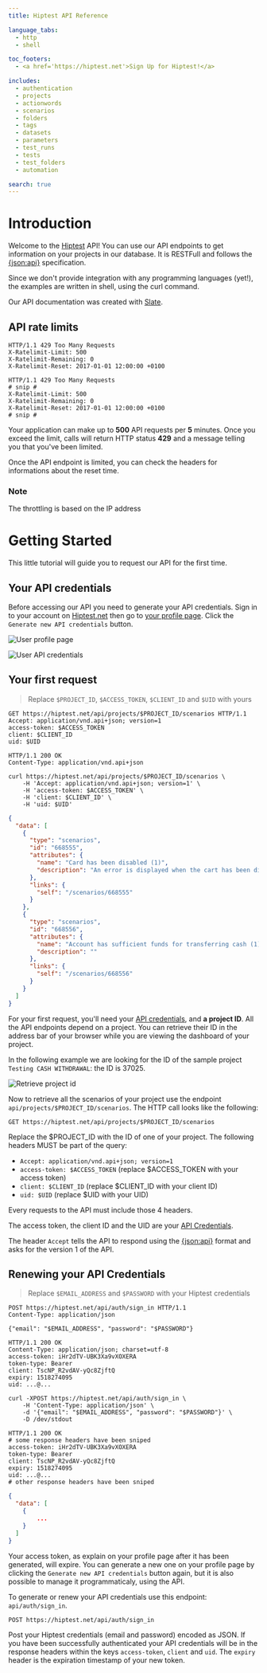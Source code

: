 ```yaml
---
title: Hiptest API Reference

language_tabs:
  - http
  - shell

toc_footers:
  - <a href='https://hiptest.net'>Sign Up for Hiptest!</a>

includes:
  - authentication
  - projects
  - actionwords
  - scenarios
  - folders
  - tags
  - datasets
  - parameters
  - test_runs
  - tests
  - test_folders
  - automation

search: true
---
```


# Introduction

Welcome to the <a href="https://hiptest.net">Hiptest</a> API! You can use our
API endpoints to get information on your projects in our database. It is
RESTFull and follows the [{json:api}](http://jsonapi.org) specification.

Since we don't provide integration with any programming languages (yet!), the
examples are written in shell, using the curl command.

Our API documentation was created with [Slate](https://github.com/tripit/slate).

## API rate limits

```http
HTTP/1.1 429 Too Many Requests
X-Ratelimit-Limit: 500
X-Ratelimit-Remaining: 0
X-Ratelimit-Reset: 2017-01-01 12:00:00 +0100
```

```shell
HTTP/1.1 429 Too Many Requests
# snip #
X-Ratelimit-Limit: 500
X-Ratelimit-Remaining: 0
X-Ratelimit-Reset: 2017-01-01 12:00:00 +0100
# snip #
```

Your application can make up to **500** API requests per **5** minutes. Once you exceed the limit, calls will return HTTP status **429** and a message telling you that you've been limited.

Once the API endpoint is limited, you can check the headers for informations about the reset time.

### Note

The throttling is based on the IP address


# Getting Started

This little tutorial will guide you to request our API for the first time.

## Your API credentials

Before accessing our API you need to generate your API credentials. Sign in to
your account on [Hiptest.net](https://hiptest.net) then go to
[your profile page](https://hiptest.net/app/profile). Click the
`Generate new API credentials` button.

![User profile page](images/getting-started/doc-api-cred-01.png)

![User API credentials](images/getting-started/doc-api-cred-02.png)

## Your first request

> Replace `$PROJECT_ID`, `$ACCESS_TOKEN`, `$CLIENT_ID` and `$UID`
> with yours

```http
GET https://hiptest.net/api/projects/$PROJECT_ID/scenarios HTTP/1.1
Accept: application/vnd.api+json; version=1
access-token: $ACCESS_TOKEN
client: $CLIENT_ID
uid: $UID
```
```http
HTTP/1.1 200 OK
Content-Type: application/vnd.api+json
```

```shell
curl https://hiptest.net/api/projects/$PROJECT_ID/scenarios \
	-H 'Accept: application/vnd.api+json; version=1' \
	-H 'access-token: $ACCESS_TOKEN' \
	-H 'client: $CLIENT_ID' \
	-H 'uid: $UID'
```
```json
{
  "data": [
    {
      "type": "scenarios",
      "id": "668555",
      "attributes": {
        "name": "Card has been disabled (1)",
        "description": "An error is displayed when the cart has been disabled"
      },
      "links": {
        "self": "/scenarios/668555"
      }
    },
    {
      "type": "scenarios",
      "id": "668556",
      "attributes": {
        "name": "Account has sufficient funds for transferring cash (1)",
        "description": ""
      },
      "links": {
        "self": "/scenarios/668556"
      }
    }
  ]
}
```

For your first request, you'll need your [API credentials](#your-api-credentials),
and **a project ID**. All the API endpoints depend on a project. You can
retrieve their ID in the address bar of your browser while you are viewing the
dashboard of your project.

In the following example we are looking for the ID of the sample project
`Testing CASH WITHDRAWAL`: the ID is 37025.

![Retrieve project id](images/getting-started/doc-api-project-id.png)

Now to retrieve all the scenarios of your project use the endpoint
`api/projects/$PROJECT_ID/scenarios`. The HTTP call looks
like the following:

`GET https://hiptest.net/api/projects/$PROJECT_ID/scenarios`

Replace the $PROJECT_ID with the ID of one of your project. The following
headers MUST be part of the query:

- `Accept: application/vnd.api+json; version=1`
- `access-token: $ACCESS_TOKEN` (replace $ACCESS_TOKEN with your access token)
- `client: $CLIENT_ID` (replace $CLIENT_ID with your client ID)
- `uid: $UID` (replace $UID with your UID)

Every requests to the API must include those 4 headers.

The access token, the client ID and the UID are your
[API Credentials](#your-api-credentials).

The header `Accept` tells the API to respond using the
[{json:api}](http://jsonapi.org) format and asks for the version 1 of the API.

## Renewing your API Credentials

> Replace `$EMAIL_ADDRESS` and `$PASSWORD` with your Hiptest credentials

```http
POST https://hiptest.net/api/auth/sign_in HTTP/1.1
Content-Type: application/json

{"email": "$EMAIL_ADDRESS", "password": "$PASSWORD"}
```
```http
HTTP/1.1 200 OK
Content-Type: application/json; charset=utf-8
access-token: iHr2dTV-UBK3Xa9vXOXERA
token-type: Bearer
client: TscNP_R2vdAV-yQc8ZjftQ
expiry: 1518274095
uid: ...@...
```

```shell
curl -XPOST https://hiptest.net/api/auth/sign_in \
	-H 'Content-Type: application/json' \
	-d '{"email": "$EMAIL_ADDRESS", "password": "$PASSWORD"}' \
	-D /dev/stdout

HTTP/1.1 200 OK
# some response headers have been sniped
access-token: iHr2dTV-UBK3Xa9vXOXERA
token-type: Bearer
client: TscNP_R2vdAV-yQc8ZjftQ
expiry: 1518274095
uid: ...@...
# other response headers have been sniped
```

```json
{
  "data": [
    {
    	...
    }
  ]
}
```

Your access token, as explain on your profile page after it has been generated,
will expire. You can generate a new one on your profile page by clicking the
`Generate new API credentials` button again, but it is also possible to manage
it programmaticaly, using the API.

To generate or renew your API credentials use this endpoint: `api/auth/sign_in`.

`POST https://hiptest.net/api/auth/sign_in`

Post your Hiptest credentials (email and password) encoded as JSON. If you have
been successfully authenticated your API credentials will be in the response
headers within the keys `access-token`, `client` and `uid`. The `expiry` header
is the expiration timestamp of your new token.
